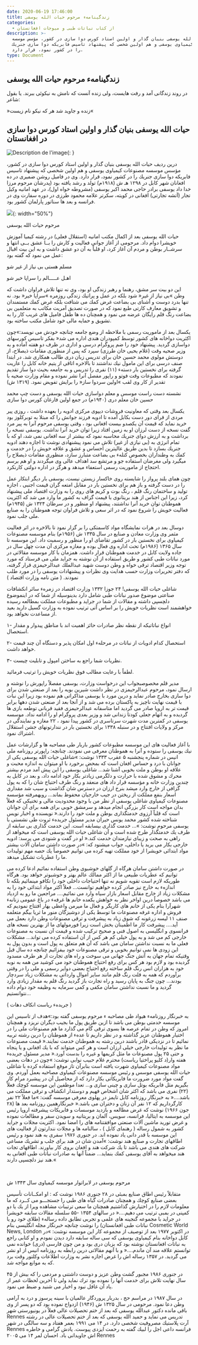 ```yaml
---
date: 2020-06-19 17:46:00
title: زندگینامهء مرحوم حیات الله یوسفی
categories:
  - از کتاب نباتات طبی و میوجات افغانستان
description: >-
  حیات الله یوسفی بنیان گذار و اولین استاد كورس دوا سازی در كشور، مؤسس موسسه
  مصنوعات كیمیاوی یوسفی و هم اولین شخصی كه پیشنهاد تاسیس فابریكه دوا سازی جنریك
  را در كشور نمود، قرار دارد.
type: Document
---
```


## زندگینامهء مرحوم حیات الله یوسفی

در روند زندگانی آمد و رفت هایست، ولی زنده آنست كه نامش به نیكوئی ببرند. یا بقول شاعر:

&raquo;زنده و جاوید شد هر كه نیكو نام زیست&laquo;

## حیات الله یوسفی بنیان گذار و اولین استاد كورس دوا سازی در افغانستان

![Description de l'image](/uploads/afghan-greengold-ph2.jpg "Titre de l'image"){: }

درین ردیف حیات الله یوسفی بنیان گذار و اولین استاد كورس دوا سازی در كشور، مؤسس موسسه مصنوعات كیمیاوی یوسفی و هم اولین شخصی كه پیشنهاد تاسیس فابریكه دوا سازی جنریك را در كشور نمود، قرار دارد. وی در فامیل روشن ضمیری در ده افغانان شهر كابل در ۱۲۹۸ هـ ش (۱۹۱۸م) تولد و رشد یافته بود (پدرشان مرحوم مرزا خدا داد یوسفی برادر حاجی محمد اكبر یوسفی (مشروطه خواه اول)، در عهد امانیه وكیل تجار (آتشه تجارتی) افغانی در كویته، سكرتر علامه محمود طرزی در دوره سفارت وی در فرانسه و بعد ها سناتور پارلمان كشور بود.

![](/uploads/afghan-greengold-photoauteur.jpg){: width="50%"}

مرحوم حیات الله یوسفی

حیات الله یوسفی بعد از اكمال مكتب امانیه (استقلال فعلی) در رشته كیمیا آموزش خویشرا دوام داد. مرحومی از آغاز جوانی فعالیت و كارش را بــا عشق بــی انتها و سرشــار بوطن و مردم آن آغاز كرد، او قلباً به آن دو عشق داشت و به این بیت اقبال عمل می نمود كه گفته بود:

مسلم هستی بی نیاز از غیر شو

اهـل عـــــالم را سراپا خیر شو

این دو بیت سر مشق، رهنما و رهبر زندگی او بود، وی نه تنها تلاش فراوان داشت كه وطن &raquo;بی نیاز از غیر&laquo; شود بلكه در عمل و پراتیك زندگی روزمره &raquo;سراپا خیر&laquo; بود. نه تنها بدرد دوست و آشنای بی بضاعت غرض كمك می شتافت بلكه غرض كمك مستمندان و تشویق معارف كارتی طبع نمود كه در صورت تصدیق آمریت مكاتب به متعلمین بی بضاعت رنگ قلم رایگان عرضه می نمود و همچنان ده ها طفل فامیل های غریب كار را به تشویق و حمایه مالی خود شامل مكتب ساخته بود.

یكسال بعد از ماموریت رسمی با ملاحظه از وضع جامعه چنانچه خودش می نویسد:&raquo;چون اكثریت دواخانه های كشور توسط كمپودران هندی اداره می شد&laquo; بفكر تاسیس كورسهای دواسازی گردید. پیشنهاد خود را ضم پروگرام درسی و اداری در ظرف دو هفته آماده و به وزیر صحیه وقت (غلام یحیی خان طرزی) سپرد كه پس از منظوری مقامات ذیصلاح، از دوستش مولوی محمد حسین خان برای تدریس زبان دری طالب همكاری شد. در ابتدا صنف درسی برای این مامول نیك نداشتند تا بالاخره اتاقی از یتیم خانه كابل را عاریت گرفته برای نخستین بار دستهء (۱۱) نفری را تدریس و به جامعه بحیث دوا ساز تقدیم نمودند كه مطبوعات وقت فوتو و راپور مفصل آنرا نشر نموده و مقام وزارت صحیه با تقدیر از كار وی لقب &raquo;اولین سردوا ساز&laquo; را برایش تفویض نمود. (۱۳۱۹ ش)

نشسته دست راست موسس و معلم دواسازی حیات الله یوسفی و دست چپ محمد حسین خان معلم دری (۱۹۴۰م) در جمع اولین فارغان کورس دوا سازی

یكسال بعد وقتی که معاونیت فروشات دیپوی مركزی ادویه را بعهده داشت ، روزی پیر مردی از قرای دور دست بكابل آمده تا ادویه فرزند جوانش را كه مبتلا به توبركلوز بود خرید نماید که قیمت آن یكصدو بیست افغانی بود ، وقتی یوسفی مرحوم آنرا به پیر مرد گفت نسخه از دست لرزان او به زمین افتاد زیرا توان خرید آنرا نداشت. یوسفی نسخه را برداشت و به ارزش دوای جنریك محاسبه نمود كه بیشتر از سه افغانی نمی شد، او كه با تمام انرژی به (بی نیازی از غیر) تلاش می نمود پیشنهادی نوشت تا اجازه دهند ادویه جنریك بسازد تا بدین طریق عالیترین احساس و عشق و علاقه خویش را در خدمت و كمك به وطنداران بخصوص كتلهء بی بضاعت متبارز سازد، منظوری مقامات ذیصلاح را میگیرد ولی مغرضان استفاده جو و مرتشع سد اهداف عالی وی میگردند و او هم برسم احتجاج از ماموریت رسمی استعفاء میدهد و هرگز در اداره دولتی كارنكرد.

چون همای بلند پرواز را شایسته روی خاكسار زیستن نیست، یوسفی بار دیگر ابتكار عمل را در دست گرفته و باز هم برای نخستین بار در مقابل امتعه گران قیمت اجنبی ، اجازه تولید و ساختمان رنگ قلم ، رنگ بوت و كریم های روی را به وزارت اقتصاد ملی پیشنهاد كرد، زیرا این اجناس از هند بریتانوی با قیمت گزاف به كشور ما وارد می شد كه اكثریت هموطنان توان خرید آنرا نداشتند، پیشنهاد او منظور و در سرطان ۱۳۲۴ ش (۱۹۴۵م) فعالیت خویش را شروع نمود كه در اثر سعی و تلاش فراوان توجه هموطنان را به صنایع ملی جلب نمود.

دوسال بعد در هرات نمایشگاه مواد كاسمتكی را بر گزار نمود تا بالاخره در اثر فعالیت مثمر وی وزارت معادن و صنایع در سال ۱۳۳۵ ش (۱۹۵۶م) بنام موسسه مصنوعات كیمیاوی برای نخستین بار در كشور تقاضای او را منظور و رسمیت داد. این موسسه تا سال ۱۳۶۵ (۱۹۸۶م) تحت اداره وی فعال بوده و مغازه مركزی آن مدت چهل سال در جاده ولایت كابل در خدمت هموطنان قرار داشت. همزمان با كار موسسه مقالاتی در مورد نباتات طبی كشور و طریق استفاده از آن نوشته به جراید ملی می فرستاد كه مورد توجه وزیر اقتصاد ترقی خواه و وطن دوست شهید عبدالملك عبدالرحیمزی قرار گرفته، كه دفتر تحریرات وزارت حسب هدایت وی نظرات و پیشنهادات یوسفی را در مورد طلب نمودند. ( متن نامه وزارت اقتصاد )

شاغلی حیات الله یوسفی\! ۲۴ جوزا ۱۳۳۲ وزارت اقتصاد در زمرهء سائر انكشافات صناعتی موضوع صدور نباتات طبی شامل دارد بدینوسیله از شما كه در اینموضوع دلچسپی داشته و مقالات از شما در جراید و مطبوعات مملكت بمطالعه رسیده خواهشمند است نظریات خویش را بر اساس آتی ترتیب نموده به وزارت گسیل دارید بعید از مساعدت نخواهد بود.

۱- انواع نباتاتیكه از نقطه نظر صادرات حائز اهمیت اند با مناطق پیدوار و مقدار استحصال.

۲- استحصال كدام ادویات از نباتات در مرحلهء اول امكان پذیر و دستگاه آن چند قیمت خواهد داشت.

۳- نظریات شما راجع به ساختن امپول و تابلیت چیست.

لطفاً با رعایت مطالب فوق نظریات خویش را ترتیب فرمائید.

مدیر قلم مخصوصبجواب این درخواست وزارت، یوسفی مفصلاً راپورش را نوشته و ارسال نمود، مرحوم عبدالرحیمزی در نظر داشت شیرین بویه را بعد از صنعتی شدن برای دوا سازی بخارج صادر نماید و درین مورد با یوسفی مذاكراتی هم نموده بود زیرا این نبات با قیمت نهایت ناچیز به پاكستان برده می شد و از آنجا بعد از صنعتی شدن دهها برابر قیمت تر به اروپا صادر می گردید اما متاسفانه عبدالرحیمزی فقید قربانی توطعه بازی ها گردیده و به اتهام جعلی كودتا زندانی شد و وزیر بعدی پروگرام او را ادامه نداد. موسسه یوسفی در كمترین مدت شهرت سرتاسری در كشور پیدا نمود ، ۲۲ مغازه و نمایندگی در مركز و ولایات افتتاح و در سنبله ۱۳۳۸ برای نخستین بار در نندارتونهای جشن استقلال اشتراك نمود.

با آغاز فعالیت های این موسسه مطبوعات كشور باربار طی مصاحبه ها و گزارشات عمل نیك یوسفی را ستوده و آنرا به هموطنان معرفی می نمودند. چنانچه: راپورتر روزنامه ملی انیس در شماره پنجشنبه ۵ عقرب ۱۳۳۳ نوشت: &raquo;شاغلی حیات الله یوسفی یكی از جوانان با درد و حساس افغان است كه بمحض برخورد با او میتوان به اندازه محبت و علاقه او بوطن و ملت بخوبی آشنا شد… شاغلی یوسفی را این پیش آمد مردم بیشتر محرك و مشوق شده با حرارت و دلگرمی زیادتر بكار خود ادامه داد، و بعد در كابل به چندین وزارت خانه و مؤسسه قرار داد های منعقد و رنگ طرف احتیاج شان را كه به پول گزافی از خارج وارد میشد بنرخ ارزان در دسترس شان گذاشت و سبب شد مقداری اسعار بنفع مملكت از ریختن در جیب خارجیان محفوظ بماند… رویهمرفته مؤسسه مصنوعات كیمیاوی شاغلی یوسفی از نظر من با وجود محدودیت مالی و تخنیكی كه فعلاً بدان مواجه است كار بزرگی انجام میدهد و سرمشق خوبی برای همه برای آن جوانان است كه قلباً آرزوی خدمتگذاری بوطن و ملت خود را دارند.&laquo; نویسنده و اخبار نویس شناخته شده كشور محمد یونس حیران مدیر مسئول جریدهء ثروت طی نشستی با یوسفی مرحوم نوشت: &raquo;… خدمت گذاری بیسابقه است. این خدمت گذاری بی سابقه از طرف یك خدمتگذار طرح شده است و آن شاغلی حیات الله یوسفی است كه میخواهد از راهی به صحت و زیبای نیازمندان خدمت كند.&laquo; او در گفت و شنودی می پرسد: ادویه خارجی بكار می برید یا داخلی، جواب ميشنود كه: &raquo;در صورت داشتن سامان آلات بیشتر مواد ابتدائی خویشرا از خود مملكت تهیه كرده می توانیم خصوصاً یك حصه مهم تولیدات ما را عطریات تشكیل میدهد.

در صورت داشتن سامان هرگاه از گلهای خوشبوی وطن استفاده نمائیم ادعا كرده می توانیم كه عطریات طبیعی ما از اكثر ممالك عالم بهتر و خوشبوتر خواهد بود. هرگاه طوریكه لازم است تقویه شویم نه تنها احتیاجات داخلی خود را تكافو مینمائیم بلكه تا اندازهء به خارج نیز صادر كرده خواهیم توانست… فعلاً اكثر مواد ابتدائی خود را به مشكلات زیاد از خارج مقابل اسعار بازار سیاه وارد می نمائیم…. مراجعین ما رو به ازدیاد می باشد خصوصاً درین اواخر نظر به خواهش یكعده خانم ها غرفهء در باغ عمومی زنانهء شهرآرا بنام یكی از خانم های كاریگر و فعال ما میرمن واعظی بهار افتتاح نمودیم كه فروش و اداره غرفه مصنوعات ما توسط یكی از دوشیزگان منور ما ثریا بیگم متعلمه صنف ۱۱ لیسه زرغونه كه شوق زیاد به پیشرفت و ترقی مصنوعات وطن دارد بعمل می آید…. پیشرفت كار ما اطمینان بخش است زیرا فورمولهای ما از بهترین نسخه های فرانسوی و انگلیسی به اصول فنی و صحیح تركیب شده و قیمت آن نسبت به مصنوعات خارجی كم می شد و به پول خیلی كم هر كس از آن استفاده كرده می تواند… مشكلات فعلی ما به نسبت نداشتن سامان می باشد كه آن هم متعلق به پول است و بدون پول به این زودی ها نمی توانیم بخوبی و ترقی مصنوعات خود بیفزائیم چنانچه ده سال قبل وقتیكه تمام جهان به آتش جنگ جهانی می سوخت و راه های تجارت از هر طرف مسدود گردیده بود و لازم بود هر كس برای رفع احتیاج هموطنان خود می كوشید من همه به نوبه خود به هزاران انس رنگ قلم ساخته رفع احتیاج بعضی دوایر رسمی و ملی را در وقتی برآوردم كه همه به قلت رنگ قلم مانند سایر اموال وارداتی به مشكلات زیاد سردچار بودند… چون جنگ به پایان رسید و راه تجارت باز گردید رنگ قلم به مقدار زیادی وارد گردید و ما نسبت نداشتن سامان مكفی و كمی سرمایه به وظیفه خود دوام داده نتوانستیم…

( جریدهء ریاست انکاف دهات )

به خبرنگار روزنامهء هیواد طی مصاحبه ء مرحوم یوسفی گفته بود:&raquo;هدف از تاسیس این موسسه خدمتی بوطن می باشد تا ازین طریق پول ما بجیب دیگران نریزد و همچنان امروز كه وطن در تمام عرصه ها بسوی ترقی گام می گذارد ما هم مصنوعات ملی را در اختیار هموطنان عزیز گذاشته و در نظر داریم تا عدهء از هموطنان را درین رشته تربیه نمائیم تا در نزدیكی قادر باشند درین رشته به هموطنان خدمت نمایند.&laquo; قیمت مصنوعات ما نظر به تولیدات خارجی خیلی ارزان است و هر كس میتواند كه با یك افغانی و یا پنجاه و حتی ۲۵ پول مصنوعات ما مثل كریمها و غیره را بدست آورد.&laquo; مدیر مسئول جریدهء هفته وار(د كلیو پراختیا ریاست) محترم غلام حبیب نوابی نوشت: &raquo;چون در دهات بعضی مواد مصنوعات كیمیاوی شهرت یافته است بنابرآن تاز موقع استفاده کرده با شاغلی حیات الله یوسفی موسس و رئیس موسسه مصنوعات کیمیاوی مصاحبه بعمل آوردم. وی گفت مواد مورد ضرورت ما فابریكاتی بكار دارد كه از محاصیل آن در پیشبرد مرام كار بگیریم مثل فابریكه بوتل سازی و چینی سازی و… تعدا موظفین این موسسه كوچك فعلاً (۲۲) نفری می باشد كه اكثر شان اشخاص فهیم و دوستدار انكشاف و ترقی مملكت می باشد….&laquo; به خبرنگار روزنامه كابل تایمز در پهلوی معرفی موسسه گفت: &raquo;ما فعلاً ۲۲ نفر كارگرداریم كه ۱۲ نفر آن زنان و دختران می باشد.&laquo; خبرنگارهمین روزنامه بعد ها (۲۸ جون ۱۹۶۶) نوشت كه غرض مطالعه و بازدید موسسات و فابریكات پیشرفته اروپا رئیس این موسسه به ایتالیا، فرانسه، سویس، آلمان و بریتانیه و سویدن سفر و مطالعات نموده و غرض تورید ماشین آلات صنعتی موافقتنامه های را امضا نمود. اکثریت مجلات و جراید کشور به شمول رساله ( رهنمای کابل ) ، سالنامه ها و مجلات نندارتون از فعالیت های این موسسه با قدر دانی یاد نموده اند. در جنوری ۱۹۷۶ سفری به هند نمود و رئیس اطاقهای تجارت و صنایع هند نوشت: &raquo;آمدن شان در هند برای جلب و تشریك مساعی شركت های هندی می باشد تا یك شركت هند و افغان بروی كار بیاورند. اطاقهای تجات هند میخواهد به آقای یوسفی كمك بنماید… ضمناً آنها به صادرات نباتات طبی افغانی به هند نیز دلچسپی دارند.&laquo;

&nbsp;

مرحوم یوسفی در لابراتوار موسسه كیمیاوی سال ۱۳۴۳ ش

متقابلاً رئیس اطاق صنایع بمبئی در ۲۸ جنوری ۱۹۸۶ نوشت كه : او امكــانات تأسیس بعضی صنایع كوچك و همچنان صادرات گیاه های طبی را جستجـــو می كــرد كه ما معلومات لازم را در اختیارش گذاشتیم همچنان ما سعی ترتیبات مشاهده ویرا از یك یا دو كمپنی در بمبی ترتیب می دهیم….&laquo; در سالهای ۱۳۵۴ -۵۵ سلسله مقالات سابقه خویشرا در جراید با مجموعه گنجینه های علمی و تجربی تطابق داده رسالهء (طلای خود رو یا نباتات طبی افغانستان) را نوشت چنانچه خبرنگار مجله انگلیسی بنام Cosmetic World News, London در اكتوبر ۱۹۷۷ بعد از توصیف از مجموعه كار این موسسه نوشت: &raquo;در كابل دواخانه بنام كیمیاوی یوسفی كه سی ساله سابقه دارد دیدن نمودم و او كتابی راجع به نباتات افغانستان نوشته بود كه بزبان دری بود و من چون فارسی (دری) خوانده نمی توانستم علاقه مند آن ماندم….&laquo; و با آنهم مقالاتی درین رابطه به روزنامه انیس از او نشر می گردید. در ۱۳۵۷ رساله اش را غرض اجازه نشر به وزارت اطلاعات وكلتور وقت برد که به موانع مواجه شد.

در جنوری ۱۹۸۶ مجبور گشت وطن عزیز و دوست داشتنی و مردمی را كه بیش از ۴۵ سال نهایت تلاش برای خدمت آنها را نموده بود ترك نماید ولی تا آخرین لحظات عمر از یاد آن غافل نبود و اخبار می شنید و ضبط می نمود.

در سال ۱۹۸۷ در مراسم حج ، بدربار پروردگار عالمیان با سینه پرسوز و درد به آرامی وطن دعا نمود. مرحومی در سال ۱۳۲۵ ش (۱۹۴۶) ازدواج نموده بود كه دو پسر از وی باقی مانده دكتور عبدالله یوسفی كه بعد از ختم تحصیلات عالی فعلاً در یونیورستی شهر Rennes تدریس می نماید و حمید الله یوسفی كه بعد از ختم تحصیلات عالی در رشته آرت پلاستیك مصروفیت شخصی دارد. در ۱۴ می ۱۹۹۱ بعمر هفتاد و سه سالگی در شهر Rennes فرانسه داعی اجل را لبیك گفته به رحمت ایزدی پیوست. یادش گرامی و خاطره اش جاویدانی باد. احسان لمر ۱۴ می ۲۰۰۵ Rennes
